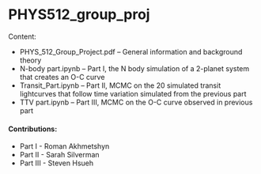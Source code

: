 # PHYS512_group_proj

Content:
- PHYS_512_Group_Project.pdf – General information and background theory
- N-body part.ipynb – Part I, the N body simulation of a 2-planet system that creates an O-C curve
- Transit_Part.ipynb – Part II, MCMC on the 20 simulated transit lightcurves that follow time variation simulated from the previous part
- TTV part.ipynb – Part III, MCMC on the O-C curve observed in previous part

#### Contributions:
- Part I - Roman Akhmetshyn
- Part II -  Sarah Silverman
- Part III - Steven Hsueh
